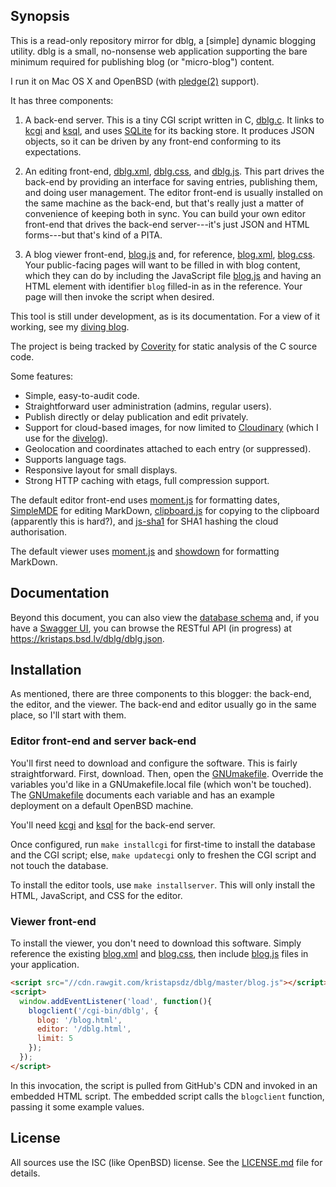 ## Synopsis

This is a read-only repository mirror for dblg, a [simple] dynamic
blogging utility.
dblg is a small, no-nonsense web application supporting the bare minimum
required for publishing blog (or "micro-blog") content.

I run it on Mac OS X and OpenBSD (with
[pledge(2)](http://man.openbsd.org/pledge) support).

It has three components:

1. A back-end server.  This is a tiny CGI script written in C,
[dblg.c](dblg.c).  It links to [kcgi](https://kristaps.bsd.lv/kcgi) and
[ksql](https://kristaps.bsd.lv/ksql), and uses
[SQLite](https://sqlite.org) for its backing store.  It produces JSON
objects, so it can be driven by any front-end conforming to its
expectations.

2. An editing front-end, [dblg.xml](dblg.xml), [dblg.css](dblg.css), and
[dblg.js](dblg.js).  This part drives the back-end by providing an
interface for saving entries, publishing them, and doing user
management.  The editor front-end is usually installed on the same
machine as the back-end, but that's really just a matter of convenience
of keeping both in sync.  You can build your own editor front-end that
drives the back-end server---it's just JSON and HTML forms---but that's
kind of a PITA.

3. A blog viewer front-end, [blog.js](blog.js) and, for reference,
[blog.xml](blog.xml), [blog.css](blog.css).  Your public-facing pages
will want to be filled in with blog content, which they can do by
including the JavaScript file [blog.js](blog.js) and having an HTML
element with identifier `blog` filled-in as in the reference.  Your page
will then invoke the script when desired.

This tool is still under development, as is its documentation.  For a
view of it working, see my [diving blog](https://divelog.blue).

The project is being tracked by
[Coverity](https://scan.coverity.com/projects/dblg) for static analysis
of the C source code.

Some features:

- Simple, easy-to-audit code.
- Straightforward user administration (admins, regular users).
- Publish directly or delay publication and edit privately.
- Support for cloud-based images, for now limited to
[Cloudinary](http://cloudinary.com/) (which I use for the
[divelog](https://divelog.blue)).
- Geolocation and coordinates attached to each entry (or suppressed).
- Supports language tags.
- Responsive layout for small displays.
- Strong HTTP caching with etags, full compression support.

The default editor front-end uses [moment.js](http://momentjs.com/) for
formatting dates, [SimpleMDE](https://simplemde.com/) for editing
MarkDown, [clipboard.js](https://clipboardjs.com/) for copying to the
clipboard (apparently this is hard?), and
[js-sha1](https://github.com/emn178/js-sha1) for SHA1 hashing the cloud
authorisation.

The default viewer uses [moment.js](http://momentjs.com/) and
[showdown](https://github.com/showdownjs/showdown) for formatting
MarkDown.

## Documentation

Beyond this document, you can also view the
[database schema](https://kristaps.bsd.lv/dblg/schema.html) and, if you
have a [Swagger UI](http://swagger.io/swagger-ui/), you can browse the
RESTful API (in progress) at https://kristaps.bsd.lv/dblg/dblg.json.

## Installation

As mentioned, there are three components to this blogger: the back-end,
the editor, and the viewer.  The back-end and editor usually go in the
same place, so I'll start with them.

### Editor front-end and server back-end

You'll first need to download and configure the software.  This is
fairly straightforward.  First, download.  Then, open the
[GNUmakefile](GNUmakefile).  Override the variables you'd like in a
GNUmakefile.local file (which won't be touched).  The
[GNUmakefile](GNUmakefile) documents each variable and has an example
deployment on a default OpenBSD machine.

You'll need [kcgi](https://kristaps.bsd.lv/kcgi) and
[ksql](https://kristaps.bsd.lv/ksql) for the back-end server.

Once configured, run `make installcgi` for first-time to install the
database and the CGI script; else, `make updatecgi` only to freshen the
CGI script and not touch the database.

To install the editor tools, use `make installserver`.  This will only
install the HTML, JavaScript, and CSS for the editor.

### Viewer front-end

To install the viewer, you don't need to download this software.  Simply
reference the existing [blog.xml](blog.xml) and [blog.css](blog.css),
then include [blog.js](blog.js) files in your application. 

```html
<script src="//cdn.rawgit.com/kristapsdz/dblg/master/blog.js"></script>
<script>
  window.addEventListener('load', function(){
    blogclient('/cgi-bin/dblg', {
      blog: '/blog.html',
      editor: '/dblg.html',
      limit: 5
    });
  });
</script>
```

In this invocation, the script is pulled from GitHub's CDN and invoked
in an embedded HTML script.  The embedded script calls the `blogclient`
function, passing it some example values.

## License

All sources use the ISC (like OpenBSD) license.
See the [LICENSE.md](LICENSE.md) file for details.
